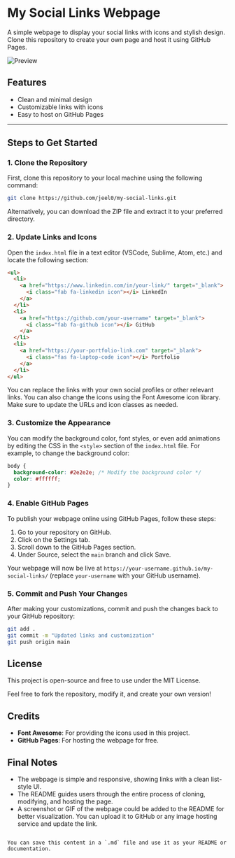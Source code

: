 # My Social Links Webpage

A simple webpage to display your social links with icons and stylish design. Clone this repository to create your own page and host it using GitHub Pages.

![Preview](screenshot.png) <!-- You can add a screenshot of the webpage here -->

## Features

- Clean and minimal design
- Customizable links with icons
- Easy to host on GitHub Pages

---

## Steps to Get Started

### 1. Clone the Repository

First, clone this repository to your local machine using the following command:

```bash
git clone https://github.com/jeel0/my-social-links.git
```

Alternatively, you can download the ZIP file and extract it to your preferred directory.

### 2. Update Links and Icons

Open the `index.html` file in a text editor (VSCode, Sublime, Atom, etc.) and locate the following section:

```html
<ul>
  <li>
    <a href="https://www.linkedin.com/in/your-link/" target="_blank">
      <i class="fab fa-linkedin icon"></i> LinkedIn
    </a>
  </li>
  <li>
    <a href="https://github.com/your-username" target="_blank">
      <i class="fab fa-github icon"></i> GitHub
    </a>
  </li>
  <li>
    <a href="https://your-portfolio-link.com" target="_blank">
      <i class="fas fa-laptop-code icon"></i> Portfolio
    </a>
  </li>
</ul>
```

You can replace the links with your own social profiles or other relevant links. You can also change the icons using the Font Awesome icon library. Make sure to update the URLs and icon classes as needed.

### 3. Customize the Appearance

You can modify the background color, font styles, or even add animations by editing the CSS in the `<style>` section of the `index.html` file. For example, to change the background color:

```css
body {
  background-color: #2e2e2e; /* Modify the background color */
  color: #ffffff;
}
```

### 4. Enable GitHub Pages

To publish your webpage online using GitHub Pages, follow these steps:

1. Go to your repository on GitHub.
2. Click on the Settings tab.
3. Scroll down to the GitHub Pages section.
4. Under Source, select the `main` branch and click Save.

Your webpage will now be live at `https://your-username.github.io/my-social-links/` (replace `your-username` with your GitHub username).

### 5. Commit and Push Your Changes

After making your customizations, commit and push the changes back to your GitHub repository:

```bash
git add .
git commit -m "Updated links and customization"
git push origin main
```

## License

This project is open-source and free to use under the MIT License.

Feel free to fork the repository, modify it, and create your own version!

## Credits

- **Font Awesome**: For providing the icons used in this project.
- **GitHub Pages**: For hosting the webpage for free.

## Final Notes

- The webpage is simple and responsive, showing links with a clean list-style UI.
- The README guides users through the entire process of cloning, modifying, and hosting the page.
- A screenshot or GIF of the webpage could be added to the README for better visualization. You can upload it to GitHub or any image hosting service and update the link.

```

You can save this content in a `.md` file and use it as your README or documentation.
```
